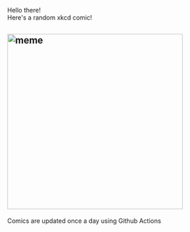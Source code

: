 Hello there! <br>Here's a random xkcd comic!<br>
## <img src="https://imgs.xkcd.com/comics/linear_regression.png" alt="meme" width="400"/><br>
Comics are updated once a day using Github Actions